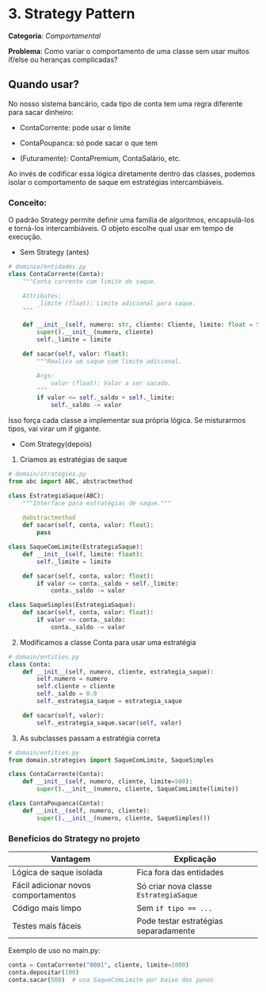 # 3. Strategy Pattern

**Categoria**: _Comportamental_

**Problema**: Como variar o comportamento de uma classe sem usar muitos if/else ou heranças complicadas?

## Quando usar?
No nosso sistema bancário, cada tipo de conta tem uma regra diferente para sacar dinheiro:

* ContaCorrente: pode usar o limite

* ContaPoupanca: só pode sacar o que tem

* (Futuramente): ContaPremium, ContaSalário, etc.

Ao invés de codificar essa lógica diretamente dentro das classes, podemos isolar o comportamento de saque em estratégias intercambiáveis.


### Conceito:
O padrão Strategy permite definir uma família de algoritmos, encapsulá-los e torná-los intercambiáveis. O objeto escolhe qual usar em tempo de execução.

* Sem Strategy (antes)
```python
# dominio/entidades.py
class ContaCorrente(Conta):
    """Conta corrente com limite de saque.

    Attributes:
        _limite (float): Limite adicional para saque.
    """

    def __init__(self, numero: str, cliente: Cliente, limite: float = 500):
        super().__init__(numero, cliente)
        self._limite = limite

    def sacar(self, valor: float):
        """Realiza um saque com limite adicional.

        Args:
            valor (float): Valor a ser sacado.
        """
        if valor <= self._saldo + self._limite:
            self._saldo -= valor
```
Isso força cada classe a implementar sua própria lógica. Se misturarmos tipos, vai virar um if gigante.


* Com Strategy(depois)

1. Criamos as estratégias de saque
```python
# domain/strategies.py
from abc import ABC, abstractmethod

class EstrategiaSaque(ABC):
    """Interface para estratégias de saque."""
    
    @abstractmethod
    def sacar(self, conta, valor: float):
        pass

class SaqueComLimite(EstrategiaSaque):
    def __init__(self, limite: float):
        self._limite = limite

    def sacar(self, conta, valor: float):
        if valor <= conta._saldo + self._limite:
            conta._saldo -= valor

class SaqueSimples(EstrategiaSaque):
    def sacar(self, conta, valor: float):
        if valor <= conta._saldo:
            conta._saldo -= valor
```

 2. Modificamos a classe Conta para usar uma estratégia
```python
# domain/entities.py
class Conta:
    def __init__(self, numero, cliente, estrategia_saque):
        self.numero = numero
        self.cliente = cliente
        self._saldo = 0.0
        self._estrategia_saque = estrategia_saque

    def sacar(self, valor):
        self._estrategia_saque.sacar(self, valor)
```
3. As subclasses passam a estratégia correta
```python
# domain/entities.py
from domain.strategies import SaqueComLimite, SaqueSimples

class ContaCorrente(Conta):
    def __init__(self, numero, cliente, limite=500):
        super().__init__(numero, cliente, SaqueComLimite(limite))

class ContaPoupanca(Conta):
    def __init__(self, numero, cliente):
        super().__init__(numero, cliente, SaqueSimples())
```

### Benefícios do Strategy no projeto

| Vantagem                             | Explicação                             |
| ------------------------------------ | -------------------------------------- |
| Lógica de saque isolada              | Fica fora das entidades                |
| Fácil adicionar novos comportamentos | Só criar nova classe `EstrategiaSaque` |
| Código mais limpo                    | Sem `if tipo == ...`                   |
| Testes mais fáceis                   | Pode testar estratégias separadamente  |

  
Exemplo de uso no main.py:
```python
conta = ContaCorrente("0001", cliente, limite=1000)
conta.depositar(100)
conta.sacar(500)  # usa SaqueComLimite por baixo dos panos
```